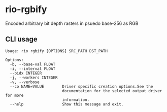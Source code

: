 # rio-rgbify
Encoded arbitrary bit depth rasters in psuedo base-256 as RGB

## CLI usage

```
Usage: rio rgbify [OPTIONS] SRC_PATH DST_PATH

Options:
  -b, --base-val FLOAT
  -i, --interval FLOAT
  --bidx INTEGER
  -j, --workers INTEGER
  -v, --verbose
  --co NAME=VALUE        Driver specific creation options.See the
                         documentation for the selected output driver for more
                         information.
  --help                 Show this message and exit.
```